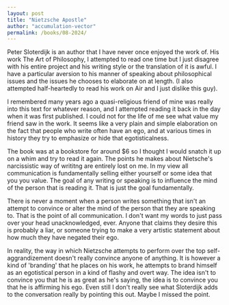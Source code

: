 ```yaml
---
layout: post
title: "Nietzsche Apostle"
author: "accumulation-vector"
permalink: /books/08-2024/
---
```


Peter Sloterdijk is an author that I have never once enjoyed the work of. His work The Art of Philosophy, I attempted to read one time but I just disagree with his entire project and his writing style or the translation of it is awful. I have a particular aversion to his manner of speaking about philosophical issues and the issues he chooses to elaborate on at length. (I also attempted half-heartedly to read his work on Air and I just dislike this guy).

I remembered many years ago a quasi-religious friend of mine was really into this text for whatever reason, and I attempted reading it back in the day when it was first published. I could not for the life of me see what value my friend saw in the work. It seems like a very plain and simple elaboration on the fact that people who write often have an ego, and at various times in history they try to emphasize or hide that egotisticalness.

The book was at a bookstore for around $6 so I thought I would snatch it up on a whim and try to read it again. The points he makes about Nietsche's narcissistic way of writitng are entirely lost on me. In my view all communication is fundamentally selling either yourself or some idea that you you value. The goal of any writing or speaking is to influence the mind of the person that is reading it. That is just the goal fundamentally.

There is never a moment when a person writes something that isn't an attempt to convince or alter the mind of the person that they are speaking to. That is the point of all communication. I don't want my words to just pass over your head unacknowledged, ever. Anyone that claims they desire this is probably a liar, or someone trying to make a very artistic statement about how much they have negated their ego.

In reality, the way in which Nietzsche attempts to perform over the top self-aggrandizement doesn't really convince anyone of anything. It is however a kind of 'branding' that he places on his work, he attempts to brand himself as an egotistical person in a kind of flashy and overt way. The idea isn't to convince you that he is as great as he's saying, the idea is to convince you that he is affirming his ego. Even still I don't really see what Sloterdijk adds to the conversation really by pointing this out. Maybe I missed the point.
